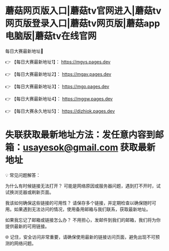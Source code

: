 # 蘑菇网页版入口|蘑菇tv官网进入|蘑菇tv网页版登录入口|蘑菇tv网页版|蘑菇app电脑版|蘑菇tv在线官网

每日大赛最新地址👋

👉 【每日大赛最新地址1】： https://mgys.pages.dev

👉 【每日大赛最新地址2】： https://mgav.pages.dev

👉 【每日大赛最新地址3】： https://mgo.pages.dev

👉 【每日大赛最新地址4】： https://mggw.pages.dev

👉 【每日大赛永久地址5】： https://dizhiok.pages.dev

# 失联获取最新地址方法：发任意内容到邮箱：usayesok@gmail.com 获取最新地址

💡 常见问题解答：

为什么有时候链接无法打开？
可能是网络原因或服务器问题，遇到打不开时，试试换浏览器或刷新页面。

我该如何确保这些链接的可用性？
请保存多个链接，并定期检查以确保随时可用。如果遇到无法访问的情况，使用备用邮箱与我们联系，获取最新地址。

如果我忘记了邮箱或链接怎么办？
不用担心，发邮件到我们的邮箱，我们将为你提供最新的可用链接。

🌐 记住，安全访问非常重要，请确保使用最新的链接访问页面，避免出现不可预测的网络问题。

